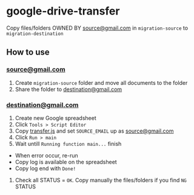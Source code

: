 # google-drive-transfer

Copy files/folders OWNED BY source@gmail.com in `migration-source` to `migration-destination`

## How to use

### source@gmail.com

1. Create `migration-source` folder and move all documents to the folder
1. Share the folder to destination@gmail.com

### destination@gmail.com

1. Create new Google spreadsheet
1. Click `Tools > Script Editor`
1. Copy [transfer.js](https://github.com/takkyuuplayer/google-drive-transfer/blob/master/transfer.js) and set `SOURCE_EMAIL` up as source@gmail.com
1. Click `Run > main`
1. Wait untill `Running function main...` finish
  * When error occur, re-run
  * Copy log is available on the spreadsheet
  * Copy log end with `Done!`
1. Check all STATUS = `OK`. Copy manually the files/folders if you find `NG` STATUS
